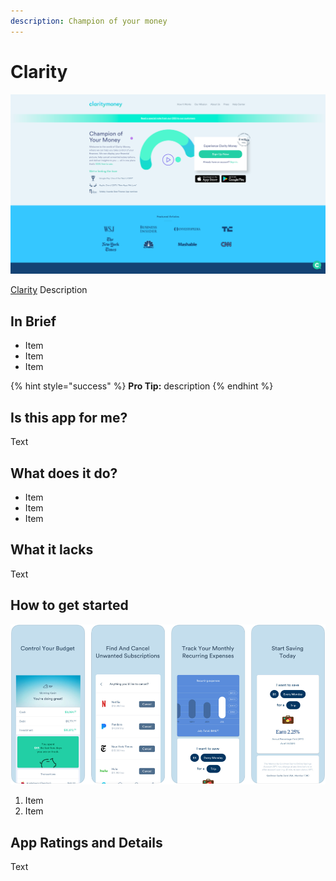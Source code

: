 ```yaml
---
description: Champion of your money
---
```


# Clarity

![Clarity Website](../.gitbook/assets/clarity-web.png)

[Clarity](https://claritymoney.com/) Description

## In Brief

* Item
* Item
* Item

{% hint style="success" %}
**Pro Tip:** description
{% endhint %}

## Is this app for me?

Text

## What does it do?

* Item
* Item
* Item

## What it lacks

Text

## How to get started

![Clarity App](../.gitbook/assets/clarity-app.png)

1. Item
2. Item

## App Ratings and Details

Text

